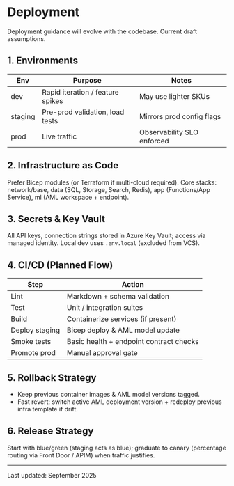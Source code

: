 # Deployment

Deployment guidance will evolve with the codebase. Current draft assumptions.

## 1. Environments

| Env | Purpose | Notes |
|-----|---------|-------|
| dev | Rapid iteration / feature spikes | May use lighter SKUs |
| staging | Pre-prod validation, load tests | Mirrors prod config flags |
| prod | Live traffic | Observability SLO enforced |

## 2. Infrastructure as Code

Prefer Bicep modules (or Terraform if multi-cloud required). Core stacks: network/base, data (SQL, Storage, Search, Redis), app (Functions/App Service), ml (AML workspace + endpoint).

## 3. Secrets & Key Vault

All API keys, connection strings stored in Azure Key Vault; access via managed identity. Local dev uses `.env.local` (excluded from VCS).

## 4. CI/CD (Planned Flow)

| Step | Action |
|------|--------|
| Lint | Markdown + schema validation |
| Test | Unit / integration suites |
| Build | Containerize services (if present) |
| Deploy staging | Bicep deploy & AML model update |
| Smoke tests | Basic health + endpoint contract checks |
| Promote prod | Manual approval gate |

## 5. Rollback Strategy

- Keep previous container images & AML model versions tagged.
- Fast revert: switch active AML deployment version + redeploy previous infra template if drift.

## 6. Release Strategy

Start with blue/green (staging acts as blue); graduate to canary (percentage routing via Front Door / APIM) when traffic justifies.

---

Last updated: September 2025
